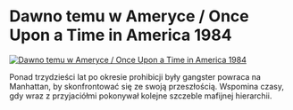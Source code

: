 Dawno temu w Ameryce / Once Upon a Time in America 1984 
=============
[![Dawno temu w Ameryce / Once Upon a Time in America 1984 ](http://vidos.pl/images/player.gif)](http://vidos.pl/dawno-temu-w-ameryce-once-upon-a-time-in-america-1984)

 Ponad trzydzieści lat po okresie prohibicji były gangster powraca na Manhattan, by skonfrontować się ze swoją przeszłością. Wspomina czasy, gdy wraz z przyjaciółmi pokonywał kolejne szczeble mafijnej hierarchii.
